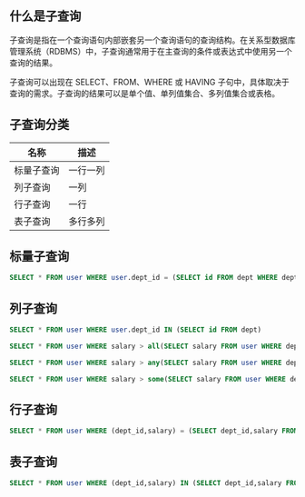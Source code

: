 ## 什么是子查询

子查询是指在一个查询语句内部嵌套另一个查询语句的查询结构。在关系型数据库管理系统（RDBMS）中，子查询通常用于在主查询的条件或表达式中使用另一个查询的结果。

子查询可以出现在 SELECT、FROM、WHERE 或 HAVING 子句中，具体取决于查询的需求。子查询的结果可以是单个值、单列值集合、多列值集合或表格。

## 子查询分类

| 名称       | 描述     |
| ---------- | -------- |
| 标量子查询 | 一行一列 |
| 列子查询   | 一列     |
| 行子查询   | 一行     |
| 表子查询   | 多行多列 |

## 标量子查询

```sql
SELECT * FROM user WHERE user.dept_id = (SELECT id FROM dept WHERE dept.`name` = '天津')
```

## 列子查询

```sql
SELECT * FROM user WHERE user.dept_id IN (SELECT id FROM dept)

SELECT * FROM user WHERE salary > all(SELECT salary FROM user WHERE dept_id = (SELECT id FROM dept WHERE `name` = '天津'))

SELECT * FROM user WHERE salary > any(SELECT salary FROM user WHERE dept_id = (SELECT id FROM dept WHERE `name` = '天津'))

SELECT * FROM user WHERE salary > some(SELECT salary FROM user WHERE dept_id = (SELECT id FROM dept WHERE `name` = '天津'))
```

## 行子查询

```sql
SELECT * FROM user WHERE (dept_id,salary) = (SELECT dept_id,salary FROM user WHERE dept_id = 1 and salary = 40)
```

## 表子查询

```sql
SELECT * FROM user WHERE (dept_id,salary) IN (SELECT dept_id,salary FROM user WHERE dept_id = 1 or salary = 40)
```